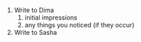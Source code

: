 1. Write to Dima 
	1. initial impressions 
	2. any things you noticed (if they occur)
2. Write to Sasha 